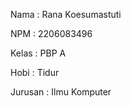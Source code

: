 Nama    : Rana Koesumastuti

NPM     : 2206083496

Kelas   : PBP A

Hobi    : Tidur 

Jurusan : Ilmu Komputer